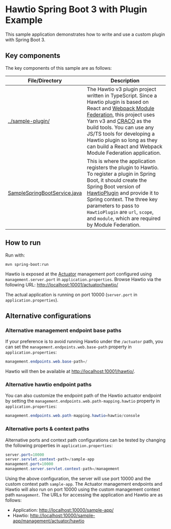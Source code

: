 # Hawtio Spring Boot 3 with Plugin Example

This sample application demonstrates how to write and use a custom plugin with Spring Boot 3.

## Key components

The key components of this sample are as follows:

| File/Directory | Description |
| -------------- | ----------- |
| [../sample-plugin/](../sample-plugin) | The Hawtio v3 plugin project written in TypeScript. Since a Hawtio plugin is based on React and [Webpack Module Federation](https://module-federation.github.io/), this project uses Yarn v3 and [CRACO](https://craco.js.org/) as the build tools. You can use any JS/TS tools for developing a Hawtio plugin so long as they can build a React and Webpack Module Federation application. |
| [SampleSpringBootService.java](./src/main/java/io/hawt/example/spring/boot/SampleSpringBootService.java) | This is where the application registers the plugin to Hawtio. To register a plugin in Spring Boot, it should create the Spring Boot version of [HawtioPlugin](https://github.com/hawtio/hawtio/blob/hawtio-3.0-M3/platforms/springboot/src/main/java/io/hawt/springboot/HawtioPlugin.java) and provide it to Spring context. The three key parameters to pass to `HawtioPlugin` are `url`, `scope`, and `module`, which are required by Module Federation. |

## How to run

Run with:

```console
mvn spring-boot:run
```

Hawtio is exposed at the [Actuator](https://docs.spring.io/spring-boot/docs/current/reference/html/actuator.html) management port configured using
`management.server.port` in `application.properties`. Browse Hawtio via the following URL: <http://localhost:10001/actuator/hawtio/>

The actual application is running on port 10000 (`server.port` in `application.properties`).

## Alternative configurations

### Alternative management endpoint base paths

If your preference is to avoid running Hawtio under the `/actuator` path, you can set the `management.endpoints.web.base-path` property in `application.properties`:

```java
management.endpoints.web.base-path=/
```

Hawtio will then be available at <http://localhost:10001/hawtio/>.

### Alternative hawtio endpoint paths

You can also customize the endpoint path of the Hawtio actuator endpoint by setting the `management.endpoints.web.path-mapping.hawtio` property in `application.properties`:

```java
management.endpoints.web.path-mapping.hawtio=hawtio/console
```

### Alternative ports & context paths

Alternative ports and context path configurations can be tested by changing the following properties in `application.properties`:

```java
server.port=10000
server.servlet.context-path=/sample-app
management.port=10000
management.server.servlet.context-path=/management
```

Using the above configuration, the server will use port 10000 and the custom context path `sample-app`.
The Actuator management endpoints and Hawtio will also run on port 10000 using the custom management context path `management`.
The URLs for accessing the application and Hawtio are as follows:

- Application: <http://localhost:10000/sample-app/>
- Hawtio: <http://localhost:10000/sample-app/management/actuator/hawtio>
